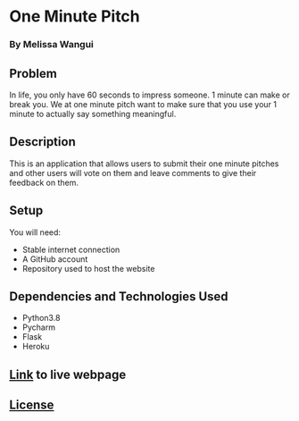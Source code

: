 # One Minute Pitch
### By Melissa Wangui

## Problem
In life, you only have 60 seconds to impress someone. 1 minute can make or break you. We at one minute pitch want to make sure that you use your 1 minute to actually say something meaningful.

## Description
This is an application that allows users to submit their one minute pitches and other users will vote on them and leave comments to give their feedback on them.

## Setup
You will need:
* Stable internet connection
* A GitHub account
* Repository used to host the website

## Dependencies and Technologies Used
* Python3.8
* Pycharm
* Flask
* Heroku


## [Link]( https://m-newshighlight.herokuapp.com/ ) to live webpage
## [License](https://github.com/melissa-koi/one-minute-pitch/blob/main/LICENSE)